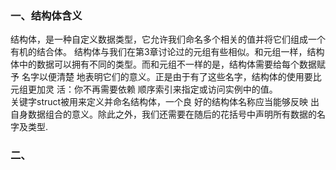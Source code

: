 ### 一、结构体含义
结构体，是一种自定义数据类型，它允许我们命名多个相关的值并将它们组成一个有机的结合体。
结构体与我们在第3章讨论过的元组有些相似。和元组一样，结构体中的数据可以拥有不同的类型。而和元组不一样的是，结构体需要给每个数据赋予 名字以便清楚 地表明它们的意义。正是由于有了这些名字，结构体的使用要比元组更加灵
活：你不再需要依赖 顺序索引来指定或访问实例中的值。<br/>
关键字struct被用来定义并命名结构体，一个良 好的结构体名称应当能够反映 出自身数据组合的意义。除此之外，我们还需要在随后的花括号中声明所有数据的名字及类型.

### 二、